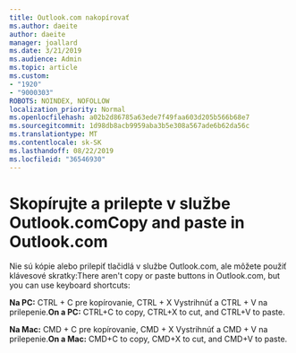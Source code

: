 ```yaml
---
title: Outlook.com nakopírovať
ms.author: daeite
author: daeite
manager: joallard
ms.date: 3/21/2019
ms.audience: Admin
ms.topic: article
ms.custom:
- "1920"
- "9000303"
ROBOTS: NOINDEX, NOFOLLOW
localization_priority: Normal
ms.openlocfilehash: a02b2d86785a63ede7f49faa603d205b566b68e7
ms.sourcegitcommit: 1d98db8acb9959aba3b5e308a567ade6b62da56c
ms.translationtype: MT
ms.contentlocale: sk-SK
ms.lasthandoff: 08/22/2019
ms.locfileid: "36546930"
---
```

# <a name="copy-and-paste-in-outlookcom"></a><span data-ttu-id="12790-102">Skopírujte a prilepte v službe Outlook.com</span><span class="sxs-lookup"><span data-stu-id="12790-102">Copy and paste in Outlook.com</span></span>

<span data-ttu-id="12790-103">Nie sú kópie alebo prilepiť tlačidlá v službe Outlook.com, ale môžete použiť klávesové skratky:</span><span class="sxs-lookup"><span data-stu-id="12790-103">There aren't copy or paste buttons in Outlook.com, but you can use keyboard shortcuts:</span></span>

<span data-ttu-id="12790-104">**Na PC:** CTRL + C pre kopírovanie, CTRL + X Vystrihnúť a CTRL + V na prilepenie.</span><span class="sxs-lookup"><span data-stu-id="12790-104">**On a PC:** CTRL+C to copy, CTRL+X to cut, and CTRL+V to paste.</span></span>

<span data-ttu-id="12790-105">**Na Mac:** CMD + C pre kopírovanie, CMD + X Vystrihnúť a CMD + V na prilepenie.</span><span class="sxs-lookup"><span data-stu-id="12790-105">**On a Mac:** CMD+C to copy, CMD+X to cut, and CMD+V to paste.</span></span>